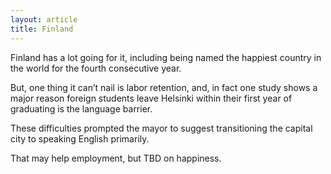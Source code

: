 ```yaml
---
layout: article
title: Finland
---
```

Finland has a lot going for it, including being named the happiest country in the world for the fourth consecutive year.

But, one thing it can’t nail is labor retention, and, in fact one study shows a major reason foreign students leave Helsinki within their first year of graduating is the language barrier.

These difficulties prompted the mayor to suggest transitioning the capital city to speaking English primarily.

That may help employment, but TBD on happiness.